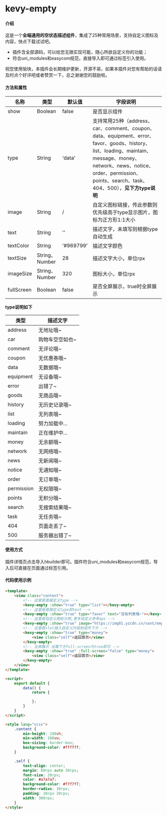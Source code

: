 # kevy-empty

#### 介绍
这是一个**全端通用的空状态描述组件**，集成了25种常用场景，支持自定义图标及内容，快点下载试试吧。
- 插件含全部源码，可以给您无限实现可能，随心所欲自定义你的功能；
- 符合uni_modules和easycom规范，直接导入即可通过标签引入使用。

祝您使用愉快，本插件会长期维护更新，开源不易，如果本插件对您有帮助的话请及时点个好评吧或者赞赏一下，总之谢谢您的鼓励啦。


#### 方法和属性

|   名称     |    类型 |     默认值    |    字段说明    |
| -------  | -------    |------    |------
|  show    |      Boolean   |     false   |  是否显示组件 |
|  type    |      String   |     'data'   |  支持常用25种（address、car、comment、coupon、data、equipment、error、favor、goods、history、list、loading、maintain、message、money、network、news、notice、order、permission、points、search、task、404、500），**见下方type说明** |
|  image |      String   |    /    |  自定义图标链接，传此参数则优先级高于type显示图片，图标为正方形1:1大小  |
|  text |String   |    ''   |  描述文字，未填写则根据type自动生成  |
|  textColor | String   |     '#969799'   |  描述文字颜色  |
|  textSize | String、Number   |     28   |  描述文字大小，单位rpx  |
|  imageSize | String、Number   |     320   |  图标大小，单位rpx  |
|  fullScreen | Boolean   |     false   |  是否全屏展示，true时全屏展示  |

**type说明如下**

|   类型     |    描述文字  |
| -------  | -------   
|   address     |    无地址哦~  |
|   car     |    购物车空空如也~  |
|   comment     |    无评论哦~  |
|   coupon     |    无优惠券哦~  |
|   data     |    无数据哦~  |
|   equipment     |    无设备哦~  |
|   error     |    出错了~  |
|   goods     |    无商品哦~  |
|   history     |    无历史记录哦~  |
|   list     |    无列表哦~  |
|   loading     |    努力加载中...  |
|   maintain     |    正在维护中...  |
|   money     |    无余额哦~  |
|   network     |    无网络哦~  |
|   news     |    无新闻哦~  |
|   notice     |    无通知哦~  |
|   order     |    无订单哦~  |
|   permission     |    无权限哦~  |
|   points     |    无积分哦~  |
|   search     |    无搜索结果哦~  |
|   task     |    无任务哦~  |
|   404     |    页面走丢了~  |
|   500     |    服务器出错了~  |


#### 使用方式
插件详情页点击导入hbuilder即可。插件符合uni_modules和easycom规范，导入后可直接在页面通过标签引用。

#### 代码使用示例
```html
<template>
	<view class="content">
		<!-- 这里是直接定义type -->
		<kevy-empty :show="true" type="list"></kevy-empty>
		<!-- 这里是直接定义type和text -->
		<kevy-empty :show="true" type="favor" text="没有列表哦~"></kevy-empty>
		<!-- 这里是自定义图标示例,更多自定义参考api -->
		<kevy-empty :show="true" image="https://img01.yzcdn.cn/vant/empty-image-default.png" text="没有数据哦~"></kevy-empty>
		<!-- 这里是slot插入自定义内容到组件下方 -->
		<kevy-empty :show="true" type="money">
			<view class="self">返回首页</view>
		</kevy-empty>
		<!-- 全屏展示 设置下方full-screen为true即可 -->
		<kevy-empty :show="true" :full-screen="false" type="money">
			<view class="self">返回首页</view>
		</kevy-empty>
	</view>
</template>

<script>
	export default {
		data() {
			return {

			};
		}
	}
</script>

<style lang="scss">
	.content {
		min-height: 100vh;
		min-width: 100vw;
		box-sizing: border-box;
		background-color: #ffffff;
	}

	.self {
		text-align: center;
		margin: 60rpx auto 30rpx;
		font-size: 28rpx;
		color: #a7a7a7;
		background-color: #f7f7f7;
		border-radius: 30rpx;
		padding: 10rpx 20rpx;
		width: 300rpx;
	}
</style>
```